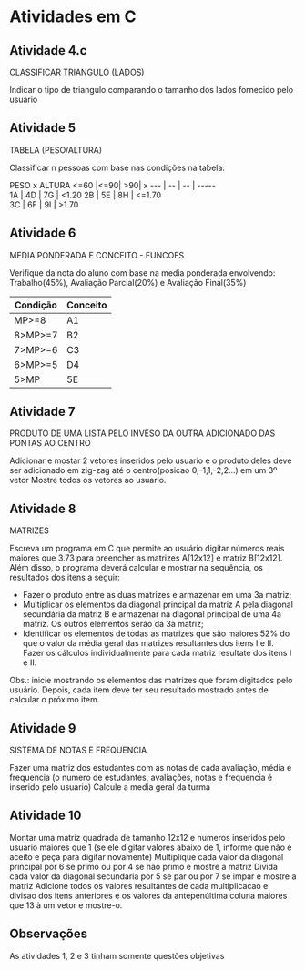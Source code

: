 # Atividades em C

## **Atividade 4.c**

CLASSIFICAR TRIANGULO (LADOS)

Indicar o tipo de triangulo comparando o tamanho dos lados fornecido pelo usuario

## **Atividade 5**

TABELA (PESO/ALTURA)

Classificar n pessoas com base nas condições na tabela:

PESO x ALTURA
<=60 |<=90| >90| x
 --- | -- | -- | -----       
  1A | 4D | 7G | <1.20 
  2B | 5E | 8H | <=1.70        
  3C | 6F | 9I | >1.70 

## **Atividade 6**

MEDIA PONDERADA E CONCEITO - FUNCOES

Verifique da nota do aluno com base na media ponderada envolvendo: Trabalho(45%), Avaliação Parcial(20%) e Avaliação Final(35%)

Condição | Conceito
----- | -----  
 MP>=8 | A1
 8>MP>=7 | B2
 7>MP>=6 | C3
 6>MP>=5 | D4
 5>MP | 5E

## **Atividade 7**

PRODUTO DE UMA LISTA PELO INVESO DA OUTRA ADICIONADO DAS PONTAS AO CENTRO

Adicionar e mostar 2 vetores inseridos pelo usuario e o produto deles deve ser adicionado em zig-zag até o centro(posicao 0,-1,1,-2,2...) em um 3º vetor 
Mostre todos os vetores ao usuario.

## **Atividade 8**

MATRIZES

Escreva um programa em C que permite ao usuário digitar números reais maiores que 3.73 para preencher as matrizes A[12x12] e matriz B[12x12]. Além disso, o programa deverá calcular e mostrar na sequência, os resultados dos itens a seguir:

- Fazer o produto entre as duas matrizes e armazenar em uma 3a matriz;
- Multiplicar os elementos da diagonal principal da matriz A pela diagonal secundária da matriz B e armazenar na diagonal principal de uma 4a matriz. Os outros elementos serão da 3a matriz;
- Identificar os elementos de todas as matrizes que são maiores 52% do que o valor da média geral das matrizes resultantes dos itens I e II. Fazer os cálculos individualmente para cada matriz resultate dos itens I e II.

Obs.: inicie mostrando os elementos das matrizes que foram digitados pelo usuário. Depois, cada item deve ter seu resultado mostrado antes de calcular o próximo item.

## **Atividade 9**

SISTEMA DE NOTAS E FREQUENCIA

Fazer uma matriz dos estudantes com as notas de cada avaliação, média e frequencia (o numero de estudantes, avaliações, notas e frequencia é inserido pelo usuario)
Calcule a media geral da turma

## **Atividade 10**

Montar uma matriz quadrada de tamanho 12x12 e numeros inseridos pelo usuario maiores que 1 (se ele digitar valores abaixo de 1, informe que não é aceito e peça para digitar novamente)
Multiplique cada valor da diagonal principal por 6 se primo ou por 4 se não primo e mostre a matriz
Divida cada valor da diagonal secundaria por 5 se par ou por 7 se impar e mostre a matriz
Adicione todos os valores resultantes de cada multiplicacao e divisao dos itens anteriores e os valores da antepenúltima coluna maiores que 13 à um vetor e mostre-o.

## **Observações**

As atividades 1, 2 e 3 tinham somente questões objetivas
